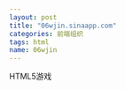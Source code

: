 ```yaml
---
layout: post
title: "06wjin.sinaapp.com"
categories: 前端组织
tags: html
name: 06wjin
---
```


HTML5游戏
<!--break-->